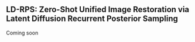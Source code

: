 ## LD-RPS: Zero-Shot Unified Image Restoration via Latent Diffusion Recurrent Posterior Sampling
Coming soon
